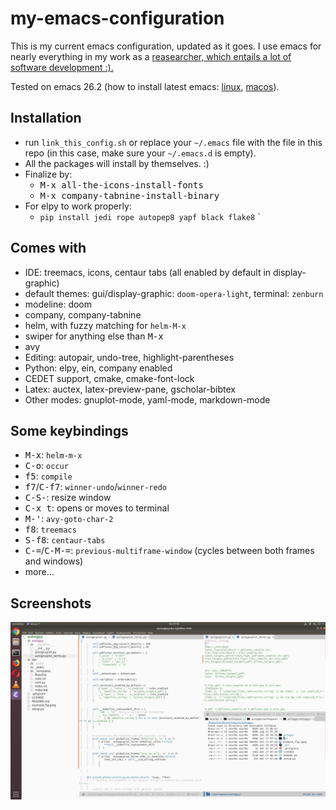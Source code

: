 # my-emacs-configuration

This is my current emacs configuration, updated as it goes. I use emacs for nearly everything in my  work as a [reasearcher, which entails a lot of software development :).](http://corbetta.phys.tue.nl) 

Tested on emacs 26.2 (how to install latest emacs: [linux](http://ubuntuhandbook.org/index.php/2019/02/install-gnu-emacs-26-1-ubuntu-18-04-16-04-18-10/),  [macos](https://emacs.stackexchange.com/questions/37240/how-install-emacs-26-or-whatever-latest-ver-on-mac)).

## Installation

+ run `link_this_config.sh` or replace your `~/.emacs` file with the file in this repo (in this case, make sure your `~/.emacs.d` is empty). 
+ All the packages will install by themselves. :)
+ Finalize by:
    + <kbd>M-x all-the-icons-install-fonts</kbd>
    + <kbd>M-x company-tabnine-install-binary</kbd>
+ For elpy to work properly:
  + `pip install jedi rope autopep8 yapf black flake8`
`


## Comes with
+ IDE: treemacs, icons, centaur tabs (all enabled by default in display-graphic)
+ default themes: gui/display-graphic: `doom-opera-light`, terminal: `zenburn`
+ modeline: doom 
+ company, company-tabnine
+ helm, with fuzzy matching for `helm-M-x` 
+ swiper for anything else than <kbd>M-x</kbd>
+ avy
+ Editing: autopair, undo-tree, highlight-parentheses
+ Python: elpy, ein, company enabled
+ CEDET support, cmake, cmake-font-lock
+ Latex: auctex, latex-preview-pane, gscholar-bibtex
+ Other modes: gnuplot-mode, yaml-mode, markdown-mode

## Some keybindings
+ <kbd>M-x</kbd>: `helm-m-x`
+ <kbd>C-o</kbd>: `occur`
+ <kbd>f5</kbd>: `compile` 
+ <kbd>f7</kbd>/<kbd>C-f7</kbd>: `winner-undo`/`winner-redo`
+ <kbd>C-S-<arrows></kbd>: resize window
+ <kbd>C-x t</kbd>: opens or moves to terminal
+ <kbd>M-'</kbd>: `avy-goto-char-2`
+ <kbd>f8</kbd>: `treemacs`
+ <kbd>S-f8</kbd>: `centaur-tabs`
+ <kbd>C-=</kbd>/<kbd>C-M-=</kbd>: `previous-multiframe-window` (cycles between both frames and windows)
+ more...


## Screenshots

![gui_mode](img/img_example_gui.png)
